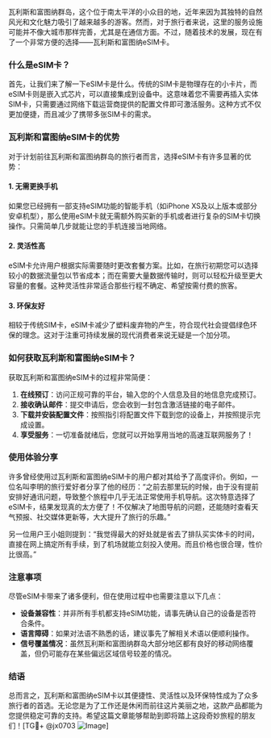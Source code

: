 瓦利斯和富图纳群岛，这个位于南太平洋的小众目的地，近年来因为其独特的自然风光和文化魅力吸引了越来越多的游客。然而，对于旅行者来说，这里的服务设施可能并不像大城市那样完善，尤其是在通信方面。不过，随着技术的发展，现在有了一个非常方便的选择——瓦利斯和富图纳eSIM卡。

### 什么是eSIM卡？

首先，让我们来了解一下eSIM卡是什么。传统的SIM卡是物理存在的小卡片，而eSIM卡则是嵌入式芯片，可以直接集成到设备中。这意味着您不需要再插入实体SIM卡，只需要通过网络下载运营商提供的配置文件即可激活服务。这种方式不仅更加便捷，而且减少了携带多张SIM卡的需求。

### 瓦利斯和富图纳eSIM卡的优势

对于计划前往瓦利斯和富图纳群岛的旅行者而言，选择eSIM卡有许多显著的优势：

#### 1. **无需更换手机**
   如果您已经拥有一部支持eSIM功能的智能手机（如iPhone XS及以上版本或部分安卓机型），那么使用eSIM卡就无需额外购买新的手机或者进行复杂的SIM卡切换操作。只需简单几步就能让您的手机连接当地网络。

#### 2. **灵活性高**
   eSIM卡允许用户根据实际需要随时更改套餐方案。比如，在旅行初期您可以选择较小的数据流量包以节省成本；而在需要大量数据传输时，则可以轻松升级至更大容量的套餐。这种灵活性非常适合那些行程不确定、希望按需付费的旅客。

#### 3. **环保友好**
   相较于传统SIM卡，eSIM卡减少了塑料废弃物的产生，符合现代社会提倡绿色环保的理念。这对于注重可持续发展的现代消费者来说无疑是一个加分项。

### 如何获取瓦利斯和富图纳eSIM卡？

获取瓦利斯和富图纳eSIM卡的过程非常简便：

1. **在线预订**：访问正规可靠的平台，输入您的个人信息及目的地信息完成预订。
2. **接收确认邮件**：提交申请后，您会收到一封包含激活链接的电子邮件。
3. **下载并安装配置文件**：按照指引将配置文件下载到您的设备上，并按照提示完成设置。
4. **享受服务**：一切准备就绪后，您就可以开始享用当地的高速互联网服务了！

### 使用体验分享

许多曾经使用过瓦利斯和富图纳eSIM卡的用户都对其给予了高度评价。例如，一位名叫李明的旅行爱好者分享了他的经历：“之前去那里玩的时候，由于没有提前安排好通讯问题，导致整个旅程中几乎无法正常使用手机导航。这次特意选择了eSIM卡，结果发现真的太方便了！不仅解决了地图导航的问题，还能随时查看天气预报、社交媒体更新等，大大提升了旅行的乐趣。”

另一位用户王小姐则提到：“我觉得最大的好处就是省去了排队买实体卡的时间，直接在网上搞定所有手续，到了机场就能立刻投入使用。而且价格也很合理，性价比很高。”

### 注意事项

尽管eSIM卡带来了诸多便利，但在使用过程中也需要注意以下几点：

- **设备兼容性**：并非所有手机都支持eSIM功能，请事先确认自己的设备是否符合条件。
- **语言障碍**：如果对法语不熟悉的话，建议事先了解相关术语以便顺利操作。
- **信号覆盖情况**：虽然瓦利斯和富图纳群岛大部分地区都有良好的移动网络覆盖，但仍可能存在某些偏远区域信号较差的情况。

### 结语

总而言之，瓦利斯和富图纳eSIM卡以其便捷性、灵活性以及环保特性成为了众多旅行者的首选。无论您是为了工作还是休闲而前往这片美丽之地，这款产品都能为您提供稳定可靠的支持。希望这篇文章能够帮助到即将踏上这段奇妙旅程的朋友们！[TG💪+ @jx0703 ![Image](https://github.com/user-attachments/assets/dbca1d08-cadb-493c-b0ec-ad6f7a83f270)]
